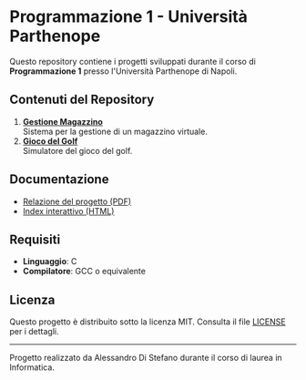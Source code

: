 # Programmazione 1 - Università Parthenope

Questo repository contiene i progetti sviluppati durante il corso di **Programmazione 1** presso l'Università Parthenope di Napoli.  

## Contenuti del Repository
1. **[Gestione Magazzino](Progetto_Programmazione_1/Gestione_Magazzino/README.md)**  
   Sistema per la gestione di un magazzino virtuale.
2. **[Gioco del Golf](Progetto_Programmazione_1/Gioco_del_Golf/README.md)**  
   Simulatore del gioco del golf.

## Documentazione
- [Relazione del progetto (PDF)](Progetto_Programmazione_1/docs/Pr_Di_Stefano_Alessandro.pdf)
- [Index interattivo (HTML)](Progetto_Programmazione_1/docs/index.html)

## Requisiti
- **Linguaggio**: C
- **Compilatore**: GCC o equivalente

## Licenza
Questo progetto è distribuito sotto la licenza MIT. Consulta il file [LICENSE](LICENSE) per i dettagli.

---
Progetto realizzato da Alessandro Di Stefano durante il corso di laurea in Informatica.

